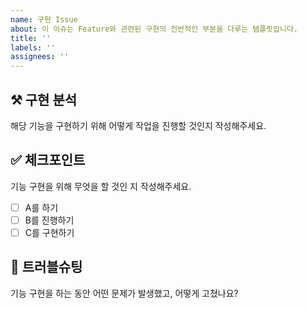 ```yaml
---
name: 구현 Issue
about: 이 이슈는 Feature와 관련된 구현의 전반적인 부분을 다루는 탬플릿입니다.
title: ''
labels: ''
assignees: ''
---
```


## ⚒️ 구현 분석

해당 기능을 구현하기 위해 어떻게 작업을 진행할 것인지 작성해주세요.

## ✅ 체크포인트

기능 구현을 위해 무엇을 할 것인 지 작성해주세요.

- [ ] A를 하기
- [ ] B를 진행하기
- [ ] C를 구현하기

## 🥊 트러블슈팅

기능 구현을 하는 동안 어떤 문제가 발생했고, 어떻게 고쳤나요?
